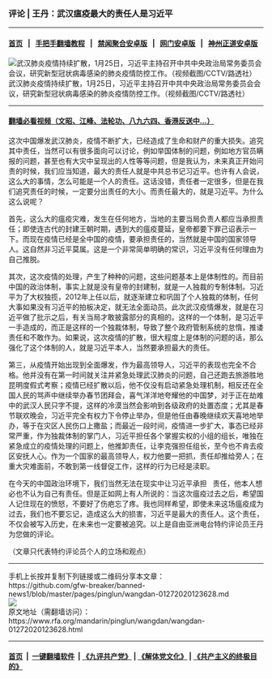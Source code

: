 ### 评论 | 王丹：武汉瘟疫最大的责任人是习近平
------------------------

#### [首页](https://github.com/gfw-breaker/banned-news1/blob/master/README.md) &nbsp;&nbsp;|&nbsp;&nbsp; [手把手翻墙教程](https://github.com/gfw-breaker/guides/wiki) &nbsp;&nbsp;|&nbsp;&nbsp; [禁闻聚合安卓版](https://github.com/gfw-breaker/bn-android) &nbsp;&nbsp;|&nbsp;&nbsp; [网门安卓版](https://github.com/oGate2/oGate) &nbsp;&nbsp;|&nbsp;&nbsp; [神州正道安卓版](https://github.com/SzzdOgate/update) 



<div id="headerimg">
 <img alt="武汉肺炎疫情持续扩散，1月25日，习近平主持召开中共中央政治局常务委员会会议，研究新型冠状病毒感染的肺炎疫情防控工作。（视频截图/CCTV/路透社）" src="https://www.rfa.org/mandarin/pinglun/wangdan/wangdan-01272020123628.html/xijingping.jpg/@@images/7f3eb657-1e23-4d4d-91ad-995a2998fe7f.jpeg" title="武汉肺炎疫情持续扩散，1月25日，习近平主持召开中共中央政治局常务委员会会议，研究新型冠状病毒感染的肺炎疫情防控工作。（视频截图/CCTV/路透社）"/>
 <div id="headerimgcontents">
  <div id="headerimgcaption">
   <span>
    武汉肺炎疫情持续扩散，1月25日，习近平主持召开中共中央政治局常务委员会会议，研究新型冠状病毒感染的肺炎疫情防控工作。（视频截图/CCTV/路透社）
   </span>
   <!-- zoomattribute -->
  </div>
  <!-- headerimgcaption -->
 </div>
 <!-- headerimagecontents -->
</div>

<hr/>


#### [翻墙必看视频（文昭、江峰、法轮功、八九六四、香港反送中...）](http://167.172.214.107/home.html)

<div id="storytext">
 <div>
  <div class="slot_header">
  </div>
 </div>
 <p>
  这次中国爆发武汉肺炎，疫情不断扩大，已经造成了生命和财产的重大损失。追究其中责任，当然可以有很多面向可以讨论，例如举国体制的问题，例如地方官员瞒报的问题，甚至也有大灾中呈现出的人性等等问题，但是我认为，未来真正开始问责的时候，我们应当知道，最大的责任人就是中共总书记习近平。也许有人会说，这么大的事情，怎么可能是一个人的责任。这话没错，责任者一定很多，但是在我们追究责任的时候，一定要分出责任的大小。而责任最大的，就是习近平。为什么这么说呢？
 </p>
 <p>
  首先，这么大的瘟疫灾难，发生在任何地方，当地的主要当局负责人都应当承担责任；即使连古代的封建王朝时期，遇到大的瘟疫蔓延，皇帝都要下罪己诏表示一下。而现在疫情已经是全中国的疫情，要承担责任的，当然就是中国的国家领导人。这自然非习近平莫属。这是一个非常简单明确的常识，习近平没有任何理由为自己推脱。
 </p>
 <p>
  其次，这次疫情的处理，产生了种种的问题，这些问题基本上是体制性的。而目前中国的政治体制，事实上就是没有皇帝的封建制，就是一人独裁的专制体制。习近平为了大权独揽，2012年上任以后，就逐渐建立和巩固了个人独裁的体制，任何大事如果没有习近平的拍板决定，就无法全面动员。此次武汉疫情爆发，就是在习近平做了批示之后，有关当局才敢披露部分的真相的。这样的一个体制，是习近平一手造成的，而正是这样的一个独裁体制，导致了整个政府管制系统的怠惰，推诿责任和不敢作为。如果说，这次疫情的扩散，很大程度上是体制的问题的话，那么强化了这个体制的人，就是习近平本人，当然要承担最大的责任。
 </p>
 <p>
  第三，从疫情开始出现到全面爆发，作为最高领导人，习近平的表现也完全不合格。他并没有在第一时间就关注并紧急处理武汉肺炎的问题，自己还跑去旅游胜地昆明度假式考察；疫情已经扩散以后，他不仅没有启动紧急处理机制，相反还在全国人民的骂声中继续举办春节团拜会，喜气洋洋地夸耀他的中国梦，对于正在劫难中的武汉人民只字不提，这样的冷漠当然会影响到各级政府的处置态度；尤其是春节联欢晚会，习近平完全有权力下令停止举办，但是他任由春晚继续欢天喜地地举办，等于在灾区人民伤口上撒盐；而最近一段时间，疫情进一步扩大，事态已经非常严重，作为独裁体制的掌门人，习近平担任各个掌握实权的小组的组长，唯独在紧急成立的疫情处理的问题上，他推卸责任，让李克强担任组长，至今也不肯去疫区安抚人心。作为一个国家的最高领导人，权力他要一把抓，责任却推给旁人；在重大灾难面前，不敢到第一线督促工作，这样的行为已经是渎职。
 </p>
 <p>
  在今天的中国政治环境下，我们当然无法在现实中让习近平承担   责任，他本人想必也不认为自己有责任。但是正如网上有人所说的：当这次瘟疫过去之后，希望国人记住现在的愤怒，不要好了伤疤忘了疼。我也同样希望，即使未来这场瘟疫成为过去，我们也不要忘记，造成这么大的损害，习近平是最大的责任人。这个责任，不仅会被写入历史，在未来也一定要被追究。以上是自由亚洲电台特约评论员王丹为您做的评论。
 </p>
 <p>
 </p>
 <p>
  （文章只代表特约评论员个人的立场和观点）
 </p>
</div>

<hr/>
手机上长按并复制下列链接或二维码分享本文章：<br/>
https://github.com/gfw-breaker/banned-news1/blob/master/pages/pinglun/wangdan-01272020123628.md <br/>
<a href='https://github.com/gfw-breaker/banned-news1/blob/master/pages/pinglun/wangdan-01272020123628.md'><img src='https://github.com/gfw-breaker/banned-news1/blob/master/pages/pinglun/wangdan-01272020123628.md.png'/></a> <br/>
原文地址（需翻墙访问）：https://www.rfa.org/mandarin/pinglun/wangdan/wangdan-01272020123628.html


------------------------
#### [首页](https://github.com/gfw-breaker/banned-news1/blob/master/README.md) &nbsp;|&nbsp; [一键翻墙软件](https://github.com/gfw-breaker/nogfw/blob/master/README.md) &nbsp;| [《九评共产党》](https://github.com/gfw-breaker/9ping.md/blob/master/README.md#九评之一评共产党是什么) | [《解体党文化》](https://github.com/gfw-breaker/jtdwh.md/blob/master/README.md) | [《共产主义的终极目的》](https://github.com/gfw-breaker/gczydzjmd.md/blob/master/README.md)


<img src='http://gfw-breaker.win/banned-news/pages/pinglun/wangdan-01272020123628.md' width='0px' height='0px'/>